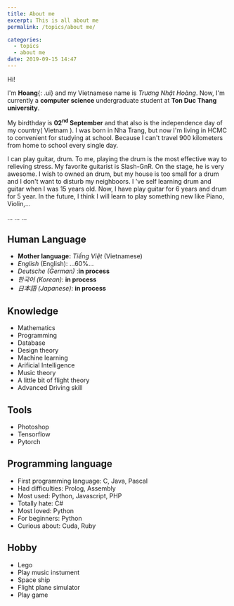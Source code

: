 ```yaml
---
title: About me
excerpt: This is all about me
permalink: /topics/about me/

categories:
  - topics
  - about me
date: 2019-09-15 14:47
---
```


Hi!

I'm **Hoang**{: .ui} and my Vietnamese name is *Trương Nhật Hoàng*.
Now, I'm currently a **computer science** undergraduate student at **Ton Duc Thang university**.

My birdthday is **02<sup>nd</sup> September** and that also is the independence day of my country( Vietnam ).
I was born in Nha Trang, but now I'm living in HCMC to convenient for studying at school. Because I can't travel 900 kilometers from home to school every single day.

I can play guitar, drum. To me, playing the drum is the most effective way to relieving stress. My favorite guitarist is Slash-GnR. On the stage, he is very awesome. I wish to owned an drum, but my house is too small for a drum and I don't want to disturb my neighboors. I 've self learning drum and guitar when I was 15 years old. Now, I have play guitar for 6 years and drum for 5 year. In the future, I think I will learn to play something new like Piano, Violin,...


...
...
...

## Human Language

* **Mother language:** *Tiếng Việt* (Vietnamese)
* *English* (English): ...60%...
* *Deutsche (German)* :**in process**
* *한국어 (Korean)*: **in process**
* *日本語 (Japanese)*: **in process**
## Knowledge 

* Mathematics 
* Programming
* Database
* Design theory
* Machine learning
* Arificial Intelligence 
* Music theory
* A little bit of flight theory
* Advanced Driving skill


## Tools

* Photoshop
* Tensorflow
* Pytorch

## Programming language

* First programming language: C, Java, Pascal
* Had difficulties: Prolog, Assembly
* Most used: Python, Javascript, PHP
* Totally hate: C#
* Most loved: Python
* For beginners: Python
* Curious about: Cuda, Ruby

## Hobby

* Lego
* Play music instument
* Space ship
* Flight plane simulator
* Play game
